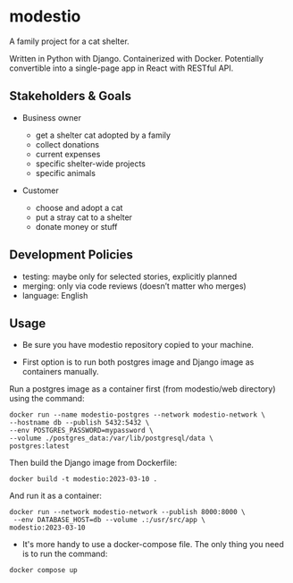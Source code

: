 # modestio
A family project for a cat shelter.

Written in Python with Django. Containerized with Docker.
Potentially convertible into a single-page app in React with RESTful API.

## Stakeholders & Goals

* Business owner

  * get a shelter cat adopted by a family
  * collect donations
  * current expenses
  * specific shelter-wide projects
  * specific animals

* Customer

  * choose and adopt a cat
  * put a stray cat to a shelter
  * donate money or stuff

## Development Policies

* testing: maybe only for selected stories, explicitly planned
* merging: only via code reviews (doesn’t matter who merges)
* language: English

## Usage

* Be sure you have modestio repository copied to your machine.

* First option is to run both postgres image and Django image as containers manually.

Run a postgres image as a container first (from modestio/web directory) using the command:

```
docker run --name modestio-postgres --network modestio-network \
--hostname db --publish 5432:5432 \
--env POSTGRES_PASSWORD=mypassword \
--volume ./postgres_data:/var/lib/postgresql/data \
postgres:latest
```

Then build the Django image from Dockerfile:

```
docker build -t modestio:2023-03-10 .
```

And run it as a container:

```
docker run --network modestio-network --publish 8000:8000 \
 --env DATABASE_HOST=db --volume .:/usr/src/app \
modestio:2023-03-10
```

* It's more handy to use a docker-compose file. The only thing you need is to run the command:

```
docker compose up
```
